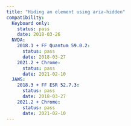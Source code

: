 ```yaml
---
title: "Hiding an element using aria-hidden"
compatibility:
  Keyboard only:
    status: pass
    date: 2018-03-26
  NVDA:
    2018.1 + FF Quantum 59.0.2:
      status: pass
      date: 2018-03-27
    2021.2 + Chrome:
      status: pass
      date: 2021-02-10
  JAWS:
    2018.3 + FF ESR 52.7.3:
      status: pass
      date: 2018-03-27
    2021.2 + Chrome:
      status: pass
      date: 2021-02-10
---
```

